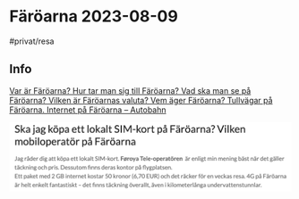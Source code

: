 # Färöarna 2023-08-09

#privat/resa

## Info
[Var är Färöarna? Hur tar man sig till Färöarna? Vad ska man se på Färöarna? Vilken är Färöarnas valuta? Vem äger Färöarna? Tullvägar på Färöarna. Internet på Färöarna – Autobahn](https://www.autobahn.com.de/sv/2022/07/31/var-ar-faroarna-hur-tar-man-sig-till-faroarna-vad-ska-man-se-pa-faroarna-vilken-ar-faroarnas-valuta-vem-ager-faroarna-tullvagar-pa-faroarna-internet-pa-faroarna-2/)

![](F%C3%A4r%C3%B6arna%202023-08-09/45FC98FE-B07E-4D95-B876-7C5038DF962C.png)

